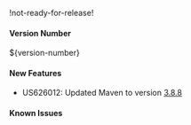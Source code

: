 !not-ready-for-release!

#### Version Number
${version-number}

#### New Features
- US626012: Updated Maven to version [3.8.8](https://maven.apache.org/docs/3.8.8/release-notes.html)

#### Known Issues
